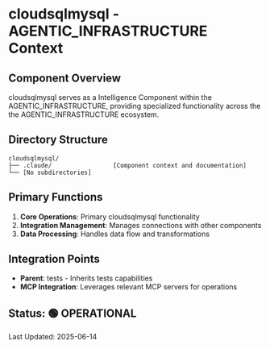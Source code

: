 # cloudsqlmysql - AGENTIC_INFRASTRUCTURE Context

## Component Overview

cloudsqlmysql serves as a Intelligence Component within the AGENTIC_INFRASTRUCTURE, providing specialized functionality across the the AGENTIC_INFRASTRUCTURE ecosystem.

## Directory Structure

```
cloudsqlmysql/
├── .claude/                 [Component context and documentation]
└── [No subdirectories]
```

## Primary Functions

1. **Core Operations**: Primary cloudsqlmysql functionality
2. **Integration Management**: Manages connections with other components
3. **Data Processing**: Handles data flow and transformations

## Integration Points

- **Parent**: tests - Inherits tests capabilities
- **MCP Integration**: Leverages relevant MCP servers for operations
  
## Status: 🟢 OPERATIONAL

Last Updated: 2025-06-14
